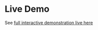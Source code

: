 # Live Demo

See [full interactive demonstration live here](https://lavamoat.github.io/across/demo)
